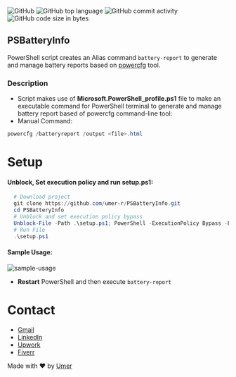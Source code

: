 ![GitHub](https://img.shields.io/github/license/umer-r/PSBatteryInfo) ![GitHub top language](https://img.shields.io/github/languages/top/umer-r/PSBatteryInfo) ![GitHub commit activity](https://img.shields.io/github/commit-activity/m/umer-r/PSBatteryInfo) ![GitHub code size in bytes](https://img.shields.io/github/languages/code-size/umer-r/PSBatteryInfo)

## PSBatteryInfo

PowerShell script creates an Alias command ```battery-report``` to generate and manage battery reports based on [powercfg](https://learn.microsoft.com/en-us/windows-hardware/design/device-experiences/powercfg-command-line-options) tool.

### Description

- Script makes use of **Microsoft.PowerShell_profile.ps1** file to make an executable command for PowerShell terminal to generate and manage battery report based of powercfg command-line tool:
- Manual Command:

```powershell
powercfg /batteryreport /output <file>.html
```

# Setup

#### Unblock, Set execution policy and run setup.ps1:

```powershell
  # Download project
  git clone https://github.com/umer-r/PSBatteryInfo.git
  cd PSBatteryInfo
  # Unblock and set execution policy bypass
  Unblock-File -Path .\setup.ps1; PowerShell -ExecutionPolicy Bypass -File ".\setup.ps1"
  # Run File
  .\setup.ps1
```

#### Sample Usage:

![sample-usage](https://user-images.githubusercontent.com/83476929/204869627-dd465efb-2f7f-4dfa-9b1b-ada66c02efa2.png)

- **Restart** PowerShell and then execute ```battery-report```

# Contact

- [Gmail](mailto:russs3400@gmail.com)
- [LinkedIn](https://www.linkedin.com/in/umer-mehmood-437120214/)
- [Upwork](https://www.upwork.com/o/profiles/users/~011184505ed9059668/)
- [Fiverr](https://www.fiverr.com/hamza_rajaz)

Made with :heart: by [Umer](https://twitter.com/UmerMehmood_)